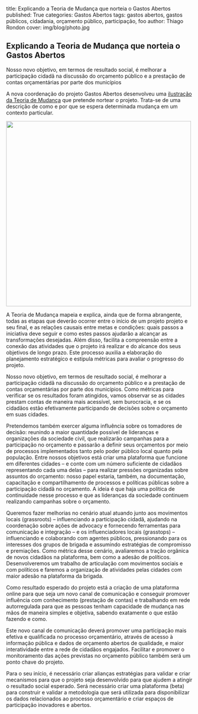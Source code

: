 title: Explicando a Teoria de Mudança que norteia o Gastos Abertos
published: True
categories: Gastos Abertos
tags: gastos abertos, gastos públicos, cidadania, orçamento público, participação, foo
author: Thiago Rondon
cover: img/blog/photo.jpg

## Explicando a Teoria de Mudança que norteia o Gastos Abertos

Nosso novo objetivo, em termos de resultado social, é melhorar a participação cidadã na discussão do orçamento público e a prestação de contas orçamentárias por parte dos municípios

A nova coordenação do projeto Gastos Abertos desenvolveu uma [ilustração da Teoria de Mudança](https://creately.com/diagram/ikl715ge1/2aIxCkV91F3QErmEYOaX5zUuE4%3D) que pretende nortear o projeto. Trata-se de uma descrição de como e por que se espera determinada mudança em um contexto particular.

[<img width="500px" src="https://cdn-images-1.medium.com/max/1600/1*0E2WYJXfciPIkhCi7W7tQg.png">](http://creately.com/diagram/ikl715ge1/2aIxCkV91F3QErmEYOaX5zUuE4%3D)

A Teoria de Mudança mapeia e explica, ainda que de forma abrangente, todas as etapas que deverão ocorrer entre o início de um projeto projeto e seu final, e as relações causais entre metas e condições: quais passos a iniciativa deve seguir e como estes passos ajudarão a alcançar as transformações desejadas. Além disso, facilita a compreensão entre a conexão das atividades que o projeto irá realizar e do alcance dos seus objetivos de longo prazo. Este processo auxilia a elaboração do planejamento estratégico e estipula métricas para avaliar o progresso do projeto.

Nosso novo objetivo, em termos de resultado social, é melhorar a participação cidadã na discussão do orçamento público e a prestação de contas orçamentárias por parte dos municípios. Como métricas para verificar se os resultados foram atingidos, vamos observar se as cidades prestam contas de maneira mais acessível, sem burocracia, e se os cidadãos estão efetivamente participando de decisões sobre o orçamento em suas cidades.

Pretendemos também exercer alguma influência sobre os tomadores de decisão: reunindo a maior quantidade possível de lideranças e organizações da sociedade civil, que realizarão campanhas para a participação no orçamento e passarão a definir seus orçamentos por meio de processos implementados tanto pelo poder público local quanto pela população. Entre nossos objetivos está criar uma plataforma que funcione em diferentes cidades – e conte com um número suficiente de cidadãos representando cada uma delas – para realizar pressões organizadas sobre assuntos do orçamento: nosso papel estaria, também, na documentação, capacitação e compartilhamento de processos e políticas públicas sobre a participação cidadã no orçamento. A ideia é que haja uma política de continuidade nesse processo e que as lideranças da sociedade continuem realizando campanhas sobre o orçamento.

Queremos fazer melhorias no cenário atual atuando junto aos movimentos locais (grassroots) – influenciando a participação cidadã, ajudando na coordenação sobre ações de advocacy e fornecendo ferramentas para comunicação e integração – e os influenciadores locais (grasstops) – influenciando e colaborando com agentes públicos, pressionando para os interesses dos grupos de brigada e assumindo estratégias de compromisso e premiações. Como métrica desse cenário, avaliaremos a tração orgânica de novos cidadãos na plataforma, bem como a adesão de políticos. Desenvolveremos um trabalho de articulação com movimentos sociais e com políticos e faremos a organização de atividades pelas cidades com maior adesão na plataforma da brigada.

Como resultado esperado do projeto está a criação de uma plataforma online para que seja um novo canal de comunicação e conseguir promover influência com conhecimento (prestação de contas) e trabalhando em rede autorregulada para que as pessoas tenham capacidade de mudança nas mãos de maneira simples e objetiva, sabendo exatamente o que estão fazendo e como.

Este novo canal de comunicação deverá promover uma participação mais efetiva e qualificada no processo orçamentário, através de acesso à informação pública e dados de orçamento abertos de qualidade, e maior interatividade entre a rede de cidadãos engajados. Facilitar e promover o monitoramento das ações previstas no orçamento público também será um ponto chave do projeto.

Para o seu início, é necessário criar alianças estratégias para validar e criar mecanismos para que o projeto seja desenvolvido para que ajudem a atingir o resultado social esperado. Será necessário criar uma plataforma (beta) para construir e validar a metodologia que será utilizada para disponibilizar os dados relacionados ao processo orçamentário e criar espaços de participação inovadores e abertos.

